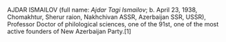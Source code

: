 AJDAR ISMAILOV (full name: _Ajdar Tagi Ismailov_; b. April 23, 1938, Chomakhtur, Sherur raion, Nakhchivan ASSR, Azerbaijan SSR, USSR), Professor Doctor of philological sciences, one of the 91st, one of the most active founders of New Azerbaijan Party.[1]
